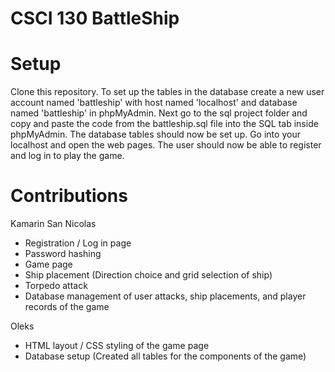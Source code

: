 # CSCI 130 BattleShip

# Setup
Clone this repository. To set up the tables in the database create a new user account named 'battleship' with host named 'localhost' and database named 'battleship' in phpMyAdmin. Next go to the sql project folder and copy and paste the code from the battleship.sql file into the SQL tab inside phpMyAdmin. The database tables should now be set up. Go into your localhost and open the web pages. The user should now be able to register and log in to play the game.


# Contributions
Kamarin San Nicolas 
- Registration / Log in page
- Password hashing
- Game page 
- Ship placement (Direction choice and grid selection of ship)
- Torpedo attack 
- Database management of user attacks, ship placements, and player records of the game

Oleks
- HTML layout / CSS styling of the game page
- Database setup (Created all tables for the components of the game)
